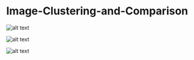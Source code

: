 # Image-Clustering-and-Comparison

![alt text](https://github.com/jstrenio/Image-Cluster-and-Comparison/blob/main/sift.jpg?raw=true)

![alt text](http://johnstrenio.com/images/knn.jpg)

![alt text](http://johnstrenio.com/images/kmeans.jpg)
